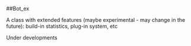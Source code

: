 ##Bot_ex

A class with extended features (maybe experimental - may change in the future): 
build-in statistics, plug-in system, etc

Under developments